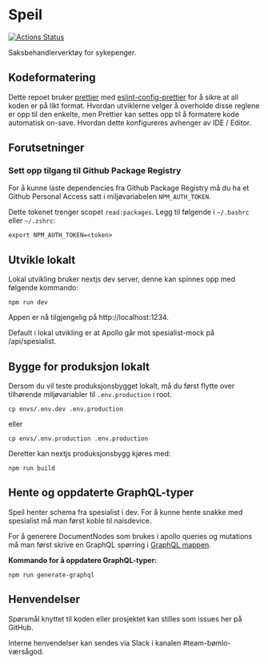 # Speil

[![Actions Status](https://github.com/navikt/helse-speil/workflows/master/badge.svg)](https://github.com/navikt/helse-speil/actions)

Saksbehandlerverktøy for sykepenger.

## Kodeformatering

Dette repoet bruker [prettier](https://prettier.io/)
med [eslint-config-prettier](https://github.com/prettier/eslint-config-prettier)
for å sikre at all koden er på likt format. Hvordan utviklerne velger å overholde disse reglene er opp til den enkelte,
men
Prettier kan settes opp til å formatere kode automatisk on-save. Hvordan dette konfigureres avhenger av IDE / Editor.

## Forutsetninger

### Sett opp tilgang til Github Package Registry

For å kunne laste dependencies fra Github Package Registry
må du ha et Github Personal Access satt i miljøvariabelen `NPM_AUTH_TOKEN`.

Dette tokenet trenger scopet `read:packages`. Legg til følgende i `~/.bashrc` eller `~/.zshrc`:

```shell
export NPM_AUTH_TOKEN=<token>
```

## Utvikle lokalt

Lokal utvikling bruker nextjs dev server, denne kan spinnes opp med følgende kommando:

```shell
npm run dev
```

Appen er nå tilgjengelig på http://localhost:1234.

Default i lokal utvikling er at Apollo går mot spesialist-mock på /api/spesialist.

## Bygge for produksjon lokalt

Dersom du vil teste produksjonsbygget lokalt, må du først flytte over tilhørende miljøvariabler til `.env.production` i
root.

```shell
cp envs/.env.dev .env.production
```

eller

```shell
cp envs/.env.production .env.production
```

Deretter kan nextjs produksjonsbygg kjøres med:

```shell
npm run build
```

## Hente og oppdaterte GraphQL-typer

Speil henter schema fra spesialist i dev. For å kunne hente snakke med spesialist må man først koble til naisdevice.

For å generere DocumentNodes som brukes i apollo queries og mutations må man først skrive en GraphQL spørring
i [GraphQL mappen](src/io/graphql).

**Kommando for å oppdatere GraphQL-typer:**

```shell
npm run generate-graphql
```

## Henvendelser

Spørsmål knyttet til koden eller prosjektet kan stilles som issues her på GitHub.

Interne henvendelser kan sendes via Slack i kanalen #team-bømlo-værsågod.
